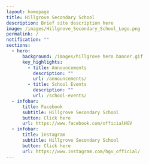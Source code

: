```yaml
---
layout: homepage
title: Hillgrove Secondary School
description: Brief site description here
image: /images/Hillgrove_Secondary_School_Logo.png
permalink: /
notification: ""
sections:
  - hero:
      background: /images/hillgrove hero banner.gif
      key_highlights:
        - title: Announcements
          description: ""
          url: /announcements/
        - title: School Events
          description: ""
          url: /school-events/
  - infobar:
      title: Facebook
      subtitle: Hillgrove Secondary School
      button: Click here
      url: https://www.facebook.com/officialHGV
  - infobar:
      title: Instagram
      subtitle: Hillgrove Secondary School
      button: Click here
      url: https://www.instagram.com/hgv_official/
---
```

